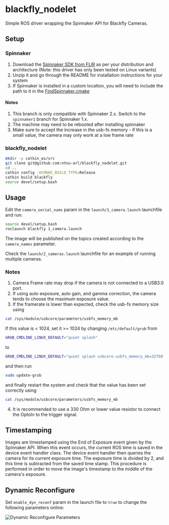 # blackfly_nodelet

Simple ROS driver wrapping the Spinnaker API for Blackfly Cameras.

## Setup

### Spinnaker

1. Download the [Spinnaker SDK from FLIR](https://www.flir.eu/products/spinnaker-sdk/) as per your distribution and architecture (Note: this driver has only been tested on Linux variants)
2. Unzip it and go through the README for installation instructions for your system
3. If Spinnaker is installed in a custom location, you will need to include the path to it in the [FindSpinnaker.cmake](cmake/FindSpinnaker.cmake)

#### Notes

1. This branch is only compatible with Spinnaker 2.x. Switch to the `spinnaker1` branch for Spinnaker 1.x.
2. The machine may need to be rebooted after installing spinnaker
3. Make sure to accept the increase in the usb-fs memory - if this is a small value, the camera may only work at a low frame rate

### blackfly_nodelet

```bash
mkdir -p catkin_ws/src
git clone git@github.com:ntnu-arl/blackfly_nodelet.git
cd ..
catkin config -DCMAKE_BUILD_TYPE=Release
catkin build blackfly
source devel/setup.bash
```

## Usage

Edit the `camera_serial_nums` param in the `launch/1_camera.launch` launchfile and run:

```bash
source devel/setup.bash
roslaunch blackfly 1_camera.launch
```

The image will be published on the topics created according to the `camera_names` parameter.

Check the `launch/2_cameras.launch` launchfile for an example of running multiple cameras.

### Notes

1. Camera Frame rate may drop if the camera is not connected to a USB3.0 port.
2. If using auto exposure, auto gain, and gamma correction, the camera tends to choose the maximum exposure value.
3. If the framerate is lower than expected, check the usb-fs memory size using
  
  ```bash
  cat /sys/module/usbcore/parameters/usbfs_memory_mb  
  ```
  
  If this value is < 1024, set it >= 1024 by changing `/etc/default/grub` from

  ```bash
  GRUB_CMDLINE_LINUX_DEFAULT="quiet splash"
  ```

  to

  ```bash
  GRUB_CMDLINE_LINUX_DEFAULT="quiet splash usbcore.usbfs_memory_mb=32768"  
  ```

  and then run

  ```bash
  sudo update-grub  
  ```

  and finally restart the system and check that the value has been set correctly using
  
  ```bash
  cat /sys/module/usbcore/parameters/usbfs_memory_mb  
  ```

4. It is recommended to use a 330 Ohm or lower value resistor to connect the OptoIn to the trigger signal.

## Timestamping

Images are timestamped using the End of Exposure event given by the Spinnaker API. When this event occurs, the current ROS time is saved in the device event handler class. The device event handler then queries the camera for its current exposure time. The exposure time is divided by 2, and this time is subtracted from the saved time stamp. This procedure is performed in order to move the image's timestamp to the middle of the camera's exposure.

## Dynamic Reconfigure

Set `enable_dyn_reconf` param in the launch file to `true` to change the following parameters online:

![Dynamic Reconfigure Parameters](https://github.com/unr-arl/blackfly_nodelet/blob/master/imgs/dyn_rec.png)
